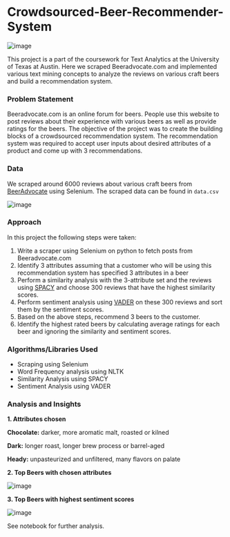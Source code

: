 # Crowdsourced-Beer-Recommender-System

![image](https://user-images.githubusercontent.com/26767610/225203459-9d3460ff-762e-4ac8-b74d-ef451be670b3.png)

This project is a part of the coursework for Text Analytics at the University of Texas at Austin. Here we scraped Beeradvocate.com and implemented various text mining concepts to analyze the reviews on various craft beers and build a recommendation system.

### Problem Statement
Beeradvocate.com is an online forum for beers. People use this website to post reviews about their experience with various beers as well as provide ratings for the beers. The objective of the project was to create the building blocks of a crowdsourced recommendation system. The recommendation system was required to accept user inputs about desired attributes of a product and come up with 3 recommendations.

### Data
We scraped around 6000 reviews about various craft beers from [BeerAdvocate](https://www.beeradvocate.com/beer/top-rated/) using Selenium. The scraped data can be found in `data.csv`

![image](https://user-images.githubusercontent.com/26767610/225206456-0a07cea3-009c-41d2-93f8-15c494e10b42.png)

### Approach
In this project the following steps were taken:
1. Write a scraper using Selenium on python to fetch posts from Beeradvocate.com
2. Identify 3 attributes assuming that a customer who will be using this recommendation system has specified 3 attributes in a beer
3. Perform a similarity analysis with the 3-attribute set and the reviews using [SPACY](https://github.com/explosion/spaCy) and choose 300 reviews that have the highest similarity scores.
4. Perform sentiment analysis using [VADER](https://github.com/cjhutto/vaderSentiment) on these 300 reviews and sort them by the sentiment scores.
5. Based on the above steps, recommend 3 beers to the customer.
6. Identify the highest rated beers by calculating average ratings for each beer and ignoring the similarity and sentiment scores.

### Algorithms/Libraries Used
- Scraping using Selenium
- Word Frequency analysis using NLTK
- Similarity Analysis using SPACY
- Sentiment Analysis using VADER

### Analysis and Insights
 
**1. Attributes chosen**


**Chocolate:** darker, more aromatic malt, roasted or kilned

**Dark:** longer roast, longer brew process or barrel-aged                                                                 

**Heady:** unpasteurized and unfiltered, many flavors on palate


**2. Top Beers with chosen attributes**

![image](https://user-images.githubusercontent.com/26767610/225206536-8ff56d3b-5a2b-4d99-83b6-247808605b04.png)

**3. Top Beers with highest sentiment scores**

![image](https://user-images.githubusercontent.com/26767610/225207531-e786b9d0-ae2c-4d38-a375-8e25e20090e7.png)

See notebook for further analysis.

